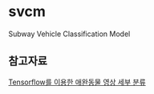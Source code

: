 # svcm
Subway Vehicle Classification Model


## 참고자료
[Tensorflow를 이용한 애완동물 영상 세부 분류](https://koreascience.kr/article/CFKO202023758834506.pdf)
